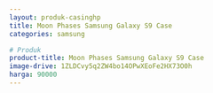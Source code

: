 ```yaml
---
layout: produk-casinghp
title: Moon Phases Samsung Galaxy S9 Case
categories: samsung

# Produk
product-title: Moon Phases Samsung Galaxy S9 Case
image-drive: 1ZLDCvy5q2ZW4bo14OPwXEoFe2HX73O0h
harga: 90000
---
```

